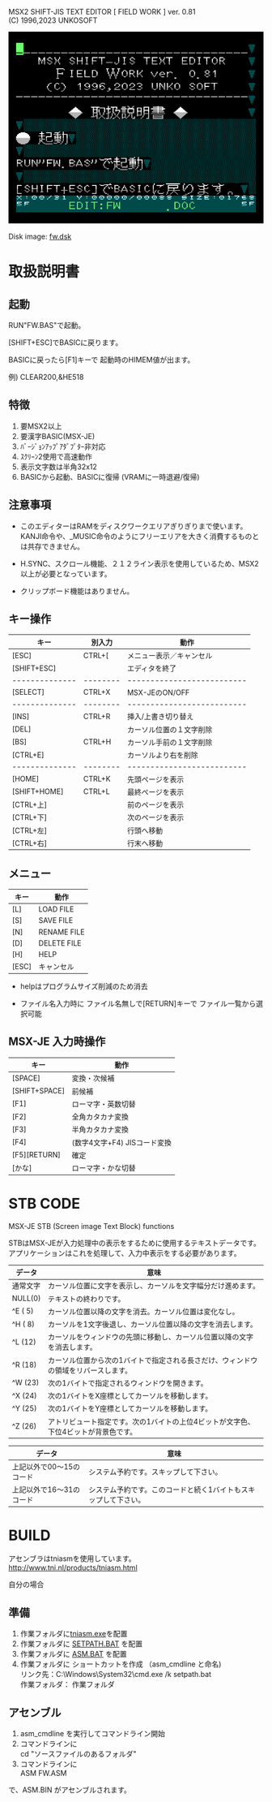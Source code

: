 MSX2 SHIFT-JIS TEXT EDITOR
[ FIELD WORK ] ver. 0.81  
(C) 1996,2023 UNKOSOFT 

![](../img/fieldwork_001.png)

Disk image: [fw.dsk](fw.dsk)

# 取扱説明書 

## 起動

RUN"FW.BAS"で起動。

[SHIFT+ESC]でBASICに戻ります。

BASICに戻ったら[F1]キーで
起動時のHIMEM値が出ます。

例) CLEAR200,&HE518

## 特徴

1. 要MSX2以上
2. 要漢字BASIC(MSX-JE)
3. ﾊﾞｰｼﾞｮﾝｱｯﾌﾟｱﾀﾞﾌﾟﾀｰ非対応
4. ｽｸﾘｰﾝ2使用で高速動作
5. 表示文字数は半角32x12
6. BASICから起動、BASICに復帰
   (VRAMに一時退避/復帰)

## 注意事項

- このエディターはRAMをディスクワークエリアぎりぎりまで使います。
  KANJI命令や、_MUSIC命令のようにフリーエリアを大きく消費するものとは共存できません。

- H.SYNC、スクロール機能、２１２ライン表示を使用しているため、MSX2以上が必要となっています。

- クリップボード機能はありません。

## キー操作

| キー         | 別入力 | 動作                     |
|--------------|--------|--------------------------|
| [ESC]        | CTRL+[ | メニュー表示／キャンセル |
| [SHIFT+ESC]  |        | エディタを終了           |
|--------------|--------|--------------------------|
| [SELECT]     | CTRL+X | MSX-JEのON/OFF           |
|--------------|--------|--------------------------|
| [INS]        | CTRL+R | 挿入/上書き切り替え      |
| [DEL]        |        | カーソル位置の１文字削除 |
| [BS]         | CTRL+H | カーソル手前の１文字削除 |
| [CTRL+E]     |        | カーソルより右を削除     |
|--------------|--------|--------------------------|
| [HOME]       | CTRL+K | 先頭ページを表示         |
| [SHIFT+HOME] | CTRL+L | 最終ページを表示         |
| [CTRL+上]    |        | 前のページを表示         |
| [CTRL+下]    |        | 次のページを表示         |
| [CTRL+左]    |        | 行頭へ移動               |
| [CTRL+右]    |        | 行末へ移動               |

## メニュー

| キー  |  動作        |
|-------|--------------|
| [L]   | LOAD FILE    |
| [S]   | SAVE FILE    |
| [N]   | RENAME FILE  |
| [D]   | DELETE FILE  |
| [H]   | HELP         |
| [ESC] | キャンセル   |

- helpはプログラムサイズ削減のため消去

- ファイル名入力時に
  ファイル名無しで[RETURN]キーで
  ファイル一覧から選択可能

## MSX-JE 入力時操作

| キー          | 動作                         |
|---------------|------------------------------|
| [SPACE]       | 変換・次候補                 |
| [SHIFT+SPACE] | 前候補                       |
| [F1]          | ローマ字・英数切替           |
| [F2]          | 全角カタカナ変換             |
| [F3]          | 半角カタカナ変換             |
| [F4]          | (数字4文字+F4) JISコード変換 |
| [F5][RETURN]  | 確定                         |
| [かな]        | ローマ字・かな切替           |


# STB CODE

MSX-JE
STB (Screen image Text Block)  functions

STBはMSX-JEが入力処理中の表示をするために使用するテキストデータです。
アプリケーションはこれを処理して、入力中表示をする必要があります。

| データ   | 意味                                                                               |
|----------|------------------------------------------------------------------------------------|
| 通常文字 | カーソル位置に文字を表示し、カーソルを文字幅分だけ進めます。                       |
| NULL(0)  | テキストの終わりです。                                                             |
| ^E ( 5)  | カーソル位置以降の文字を消去。カーソル位置は変化なし。                             |
| ^H ( 8)  | カーソルを1文字後退し、カーソル位置以降の文字を消去します。                        |
| ^L (12)  | カーソルをウィンドウの先頭に移動し、カーソル位置以降の文字を消去します。           |
| ^R (18)  | カーソル位置から次の1バイトで指定される長さだけ、ウィンドウの領域をリバースします。|
| ^W (23)  | 次の1バイトで指定されるウィンドウを開きます。                                      |
| ^X (24)  | 次の1バイトをX座標としてカーソルを移動します。                                     |
| ^Y (25)  | 次の1バイトをY座標としてカーソルを移動します。                                     |
| ^Z (26)  | アトリビュート指定です。次の1バイトの上位4ビットが文字色、下位4ビットが背景色です。|

| データ                   | 意味                                                           |
|--------------------------|----------------------------------------------------------------|
| 上記以外で00～15のコード | システム予約です。スキップして下さい。                         |
| 上記以外で16～31のコード | システム予約です。このコードと続く1バイトもスキップして下さい。|

# BUILD

アセンブラはtniasmを使用しています。
http://www.tni.nl/products/tniasm.html

自分の場合

## 準備

1. 作業フォルダに[tniasm.exe](http://www.tni.nl/products/tniasm.html)を配置
2. 作業フォルダに [SETPATH.BAT](./bat/SETPATH.BAT) を配置
3. 作業フォルダに [ASM.BAT](bat/./ASM.BAT) を配置
4. 作業フォルダに ショートカットを作成 （asm_cmdline と命名)  
   リンク先：C:\Windows\System32\cmd.exe /k setpath.bat  
   作業フォルダ： 作業フォルダ

## アセンブル

1. asm_cmdline を実行してコマンドライン開始
2. コマンドラインに  
   cd "ソースファイルのあるフォルダ"
3. コマンドラインに  
   ASM FW.ASM

で、ASM.BIN がアセンブルされます。

